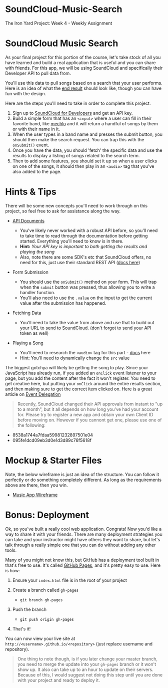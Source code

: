 # SoundCloud-Music-Search
The Iron Yard Project: Week 4 - Weekly Assignment

# SoundCloud Music Search

As your final project for this portion of the course, let's take stock of all you have learned and build a real application that is useful and you can share with friends. For this app, we will be using SoundCloud and specifically their Developer API to pull data from.

You'll use this data to pull songs based on a search that your user performs. Here is an idea of what the [end result](https://tiy-learn-content.s3.amazonaws.com/c888498b-musicapp.jpg) should look like, though you can have fun with the design.

Here are the steps you'll need to take in order to complete this project.

1. Sign up to [SoundCloud for Developers](https://developers.soundcloud.com) and get an API key.
2. Build a simple form that has an `<input>` where a user can fill in their favorite band, like [mechlo](https://soundcloud.com/mechlo) and it will return a handful of songs by them or with their name in it.
3. When the user types in a band name and presses the submit button, you should then make the search request. You can trap this with the `onSubmit()` event.
4. Once you have the data, you should 'fetch' the specific data and use the results to display a listing of songs related to the search term.
5. Then to add some features, you should set it up so when a user clicks on one of the songs, it should then play in an `<audio>` tag that you've also added to the page.


# Hints & Tips

There will be some new concepts you'll need to work through on this project, so feel free to ask for assistance along the way.

- [API Documents](https://developers.soundcloud.com/docs/api/reference)
    * You've likely never worked with a robust API before, so you'll need to take time to read through the documentation before getting started. Everything you'll need to know is in there.
    * **Hint:** *Your API key is important to both getting the results and playing the song*
    * Also, note there are some SDK's etc that SoundCloud offers, no need for this, just use their standard REST API ([docs here](https://developers.soundcloud.com/docs/api/reference))

- Form Submission
    * You should use the `onSubmit()` method on your form. This will trap when the `submit` button was pressed, thus allowing you to write a handler function.
    * You'll also need to use the `.value` on the input to get the current value after the submission has happened.

- Fetching Data
    * You'll need to take the value from above and use that to build out your URL to send to SoundCloud. (don't forgot to send your API token as well)

- Playing a Song
    * You'll need to research the `<audio>` tag for this part - [docs](https://developer.mozilla.org/en-US/docs/Web/HTML/Element/audio) here
    * Hint: You'll need to dynamically change the `src` value

The biggest gotchya will likely be getting the song to play. Since your JavaScript has already run, if you added an `onClick` event listener to your page, but you add the content after the fact it won't register. You need to get creative here, but putting your `onClick` around the entire results section, and then making sure to get the correct item clicked on. Here is a great article on [Event Delegation](https://davidwalsh.name/event-delegate)

> Recently, SoundCloud changed their API approvals from instant to "up to a month", but it all depends on how long you've had your account for. Please try to register a new app and obtain your own Client ID before moving on. However if you cannont get one, please use one of the following:
* 8538a1744a7fdaa59981232897501e04
* 095fe1dcd09eb3d0e1d3d89c76f5618f

# Mockup & Starter Files

Note, the below wireframe is just an idea of the structure. You can follow it perfectly or do something completely different. As long as the requirements above are there, then you win.

- [Music App Wireframe](https://tiy-learn-content.s3.amazonaws.com/c888498b-musicapp.jpg)

# Bonus: Deployment

Ok, so you've built a really cool web application. Congrats! Now you'd like a way to share it with your friends. There are many deployment strategies you can take and your instructor might have others they want to share, but let's talk through a really simple one that you can do without adding any other tools.

Many of you might not know this, but GitHub has a deployment tool built in that's free to use. It's called [GitHub Pages](https://pages.github.com/), and it's pretty easy to use. Here is how:

1. Ensure your `index.html` file is in the root of your project

2. Create a branch called `gh-pages`
    * `git branch gh-pages`

3. Push the branch
    * `git push origin gh-pages`
4. That's it!

You can now view your live site at `http://<username>.github.io/<repository>` (just replace username and repository).

> One thing to note though, is if you later change your master branch, you need to merge the update into your `gh-pages` branch or it won't show up. It also can take up to an hour to update on their servers. Because of this, I would suggest not doing this step until you are done with your project and ready to deploy it.